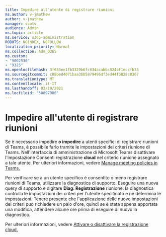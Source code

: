 ```yaml
---
title: Impedire all'utente di registrare riunioni
ms.author: v-jmathew
author: v-jmathew
manager: scotv
audience: Admin
ms.topic: article
ms.service: o365-administration
ROBOTS: NOINDEX, NOFOLLOW
localization_priority: Normal
ms.collection: Adm_O365
ms.custom:
- "9002530"
- "9325"
ms.openlocfilehash: 3f633ee1fb3329b6fc634acabbc824af1eccfb33
ms.sourcegitcommit: c08bed4071baa3bb5879496df3ed44fb828c8367
ms.translationtype: MT
ms.contentlocale: it-IT
ms.lasthandoff: 03/19/2021
ms.locfileid: "50897980"
---
```

# <a name="block-user-from-recording-meetings"></a>Impedire all'utente di registrare riunioni

Se è necessario impedire **o impedire** a utenti specifici di registrare riunioni di Teams, è possibile farlo tramite le impostazioni dei criteri riunione di Teams. Nell'interfaccia di amministrazione di Microsoft Teams disattivare l'impostazione Consenti registrazione **cloud** nel criterio riunione assegnato a tale utente. Per ulteriori informazioni, vedere [Manage meeting policies in Teams.](https://docs.microsoft.com/microsoftteams/meeting-policies-in-teams#allow-cloud-recording)

Per verificare se a un utente specifico è consentito o meno registrare riunioni di Teams, utilizzare la diagnostica di supporto. Eseguire una nuova query di supporto e digitare **Diag: Registrazione** riunione: la diagnostica controlla le impostazioni dei criteri per l'utente specificato e ne determina le impostazioni. Tenere presente che l'applicazione delle nuove impostazioni dei criteri può richiedere un paio d'ore, quindi se è stata appena apportata una modifica, attendere alcune ore prima di eseguire di nuovo la diagnostica.

Per ulteriori informazioni, vedere [Attivare o disattivare la registrazione cloud.](https://docs.microsoft.com/microsoftteams/cloud-recording#turn-on-or-turn-off-cloud-recording)
